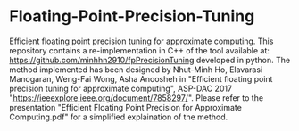 # Floating-Point-Precision-Tuning
Efficient floating point precision tuning for approximate computing.
This repository contains a re-implementation in C++ of the tool available at: https://github.com/minhhn2910/fpPrecisionTuning developed in python.
The method implemented has been designed by Nhut-Minh Ho, Elavarasi Manogaran, Weng-Fai Wong, Asha Anoosheh in "Efficient floating point precision tuning for approximate computing", ASP-DAC 2017 "https://ieeexplore.ieee.org/document/7858297/".
Please refer to the presentation "Efficient Floating Point Precision for Approximate Computing.pdf" for a simplified explaination of the method.
